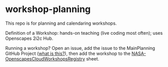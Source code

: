 # workshop-planning

This repo is for planning and calendaring workshops. 

Definition of a Workshop: hands-on teaching (live coding most often); uses Openscapes 2i2c Hub.

Running a workshop? Open an issue, add the issue to the MainPlanning GitHub Project ([what is this?](https://nasa-openscapes.github.io/earthdata-cloud-cookbook/contributing/calendar-project-management.html)), then add the workshop to the [NASA-OpenscapesCloudWorkshopsRegistry](https://docs.google.com/spreadsheets/d/1Sg4fMDGxMLI0p5cgK5xyamFJpKC6NyNneqXLDReSKcg/) sheet.

